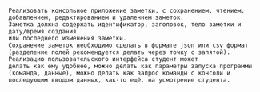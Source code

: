 	Реализовать консольное приложение заметки, с сохранением, чтением,
	добавлением, редактированием и удалением заметок. 
	Заметка должна содержать идентификатор, заголовок, тело заметки и дату/время создания
	или последнего изменения заметки. 
	Сохранение заметок необходимо сделать в формате json или csv формат 
	(разделение полей рекомендуется делать через точку с запятой). 
	Реализацию пользовательского интерфейса студент может
	делать как ему удобнее, можно делать как параметры запуска программы
	(команда, данные), можно делать как запрос команды с консоли и
	последующим вводом данных, как-то ещё, на усмотрение студента.
